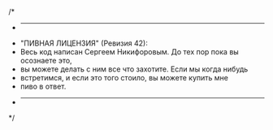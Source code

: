 /*
 * ----------------------------------------------------------------------------
 * "ПИВНАЯ ЛИЦЕНЗИЯ" (Ревизия 42):
 * Весь код написан Сергеем Никифоровым. До тех пор пока вы осознаете это,
 * вы можете делать с ним все что захотите. Если мы когда нибудь
 * встретимся, и если это того стоило, вы можете купить мне
 * пиво в ответ.
 * ----------------------------------------------------------------------------
 */
